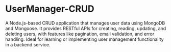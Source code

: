 # UserManager-CRUD
A Node.js-based CRUD application that manages user data using MongoDB and Mongoose. It provides RESTful APIs for creating, reading, updating, and deleting users, with features like pagination, email validation, and error handling. Ideal for learning or implementing user management functionality in a backend service.
